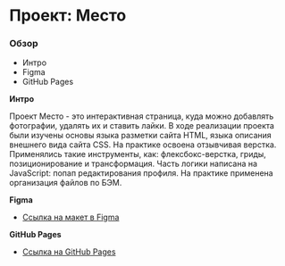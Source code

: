 # Проект: Место

### Обзор
* Интро
* Figma
* GitHub Pages

**Интро**

Проект Место - это интерактивная страница, куда можно добавлять фотографии, удалять их и ставить лайки.
В ходе реализации проекта были изучены основы языка разметки сайта HTML, языка описания внешнего вида сайта CSS. На практике освоена отзывчивая верстка.
Применялись такие инструменты, как: флексбокс-верстка, гриды, позиционирование и трансформация. Часть логики написана на JavaScript: попап редактирования профиля.
На практике применена организация файлов по БЭМ.

**Figma**

* [Ссылка на макет в Figma](https://www.figma.com/file/2cn9N9jSkmxD84oJik7xL7/JavaScript.-Sprint-4?node-id=0%3A1)

**GitHub Pages**

* [Ссылка на GitHub Pages](https://shardakova.github.io/cards-project/)
